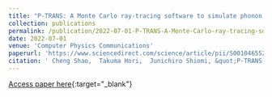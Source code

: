 ```yaml
---
title: "P-TRANS: A Monte Carlo ray-tracing software to simulate phonon transport in arbitrary nanostructures"
collection: publications
permalink: /publication/2022-07-01-P-TRANS-A-Monte-Carlo-ray-tracing-software-to-simulate-phonon-transport-in-arbitrary-nanostructures
date: 2022-07-01
venue: 'Computer Physics Communications'
paperurl: 'https://www.sciencedirect.com/science/article/pii/S0010465522000807'
citation: ' Cheng Shao,  Takuma Hori,  Junichiro Shiomi, &quot;P-TRANS: A Monte Carlo ray-tracing software to simulate phonon transport in arbitrary nanostructures.&quot; Computer Physics Communications, 2022.'
---
```

[Access paper here](https://www.sciencedirect.com/science/article/pii/S0010465522000807){:target="_blank"}
